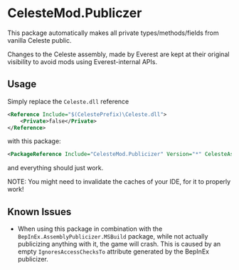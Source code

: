 # CelesteMod.Publiczer

This package automatically makes all private types/methods/fields from vanilla Celeste public.

Changes to the Celeste assembly, made by Everest are kept at their original visibility to avoid mods using Everest-internal APIs.

## Usage

Simply replace the `Celeste.dll` reference

```xml
<Reference Include="$(CelestePrefix)\Celeste.dll">
    <Private>false</Private>
</Reference>
```

with this package:


```xml
<PackageReference Include="CelesteMod.Publicizer" Version="*" CelesteAssembly="$(CelestePrefix)\Celeste.dll" />
```

and everything should just work.

NOTE: You might need to invalidate the caches of your IDE, for it to properly work!

## Known Issues

- When using this package in combination with the `BepInEx.AssemblyPublicizer.MSBuild` package, while not actually publicizing anything with it, the game will crash. This is caused by an empty `IgnoresAccessChecksTo` attribute generated by the BepInEx publicizer.
